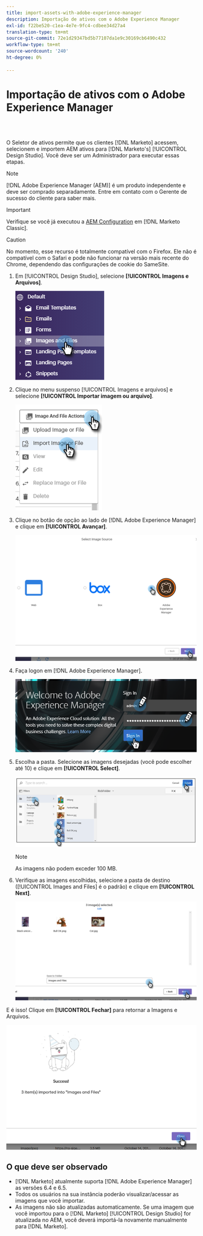 ```yaml
---
title: import-assets-with-adobe-experience-manager
description: Importação de ativos com o Adobe Experience Manager
exl-id: f22be520-c1ea-4e7e-9fc4-cdbee34d27a4
translation-type: tm+mt
source-git-commit: 72e1d29347bd5b77107da1e9c30169cb6490c432
workflow-type: tm+mt
source-wordcount: '240'
ht-degree: 0%

---
```


# Importação de ativos com o Adobe Experience Manager

<br> 

O Seletor de ativos permite que os clientes [!DNL Marketo] acessem, selecionem e importem AEM ativos para [!DNL Marketo's] [!UICONTROL Design Studio]. Você deve ser um Administrador para executar essas etapas.

>[!NOTE]
>[!DNL Adobe Experience Manager (AEM)] é um produto independente e deve ser comprado separadamente. Entre em contato com o Gerente de sucesso do cliente para saber mais.

>[!IMPORTANT]
>Verifique se você já executou a [AEM Configuration](https://docs.marketo.com/x/FwPLAQ) em [!DNL Marketo Classic].

>[!CAUTION]
>
>No momento, esse recurso é totalmente compatível com o Firefox. Ele não é compatível com o Safari e pode não funcionar na versão mais recente do Chrome, dependendo das configurações de cookie do SameSite.

1. Em [!UICONTROL Design Studio], selecione **[!UICONTROL Imagens e Arquivos]**.

   ![Imagem Um](/help/sky/assets/design-studio/importing-assets-with-adobe-experience-manager/importing-assets-with-adobe-experience-manager-1.png)

1. Clique no menu suspenso [!UICONTROL Imagens e arquivos] e selecione **[!UICONTROL Importar imagem ou arquivo]**.

   ![Imagem dois](/help/sky/assets/design-studio/importing-assets-with-adobe-experience-manager/importing-assets-with-adobe-experience-manager-2.png)

1. Clique no botão de opção ao lado de [!DNL Adobe Experience Manager] e clique em **[!UICONTROL Avançar]**.

   ![Imagem Três](/help/sky/assets/design-studio/importing-assets-with-adobe-experience-manager/importing-assets-with-adobe-experience-manager-3.png)

1. Faça logon em [!DNL Adobe Experience Manager].

   ![Imagem quatro](/help/sky/assets/design-studio/importing-assets-with-adobe-experience-manager/importing-assets-with-adobe-experience-manager-4.png)

1. Escolha a pasta. Selecione as imagens desejadas (você pode escolher até 10) e clique em **[!UICONTROL Select]**.

   ![Imagem cinco](/help/sky/assets/design-studio/importing-assets-with-adobe-experience-manager/importing-assets-with-adobe-experience-manager-5.png)

   >[!NOTE]
   >
   >As imagens não podem exceder 100 MB.

1. Verifique as imagens escolhidas, selecione a pasta de destino ([!UICONTROL Images and Files] é o padrão) e clique em **[!UICONTROL Next]**.

   ![Imagem 6](/help/sky/assets/design-studio/importing-assets-with-adobe-experience-manager/importing-assets-with-adobe-experience-manager-6.png)

E é isso! Clique em **[!UICONTROL Fechar]** para retornar a Imagens e Arquivos.

![Imagem sete](/help/sky/assets/design-studio/importing-assets-with-adobe-experience-manager/importing-assets-with-adobe-experience-manager-7.png)

## O que deve ser observado

* [!DNL Marketo] atualmente suporta  [!DNL Adobe Experience Manager] as versões 6.4 e 6.5.
* Todos os usuários na sua instância poderão visualizar/acessar as imagens que você importar.
* As imagens não são atualizadas automaticamente. Se uma imagem que você importou para o [!DNL Marketo] [!UICONTROL Design Studio] for atualizada no AEM, você deverá importá-la novamente manualmente para [!DNL Marketo].
